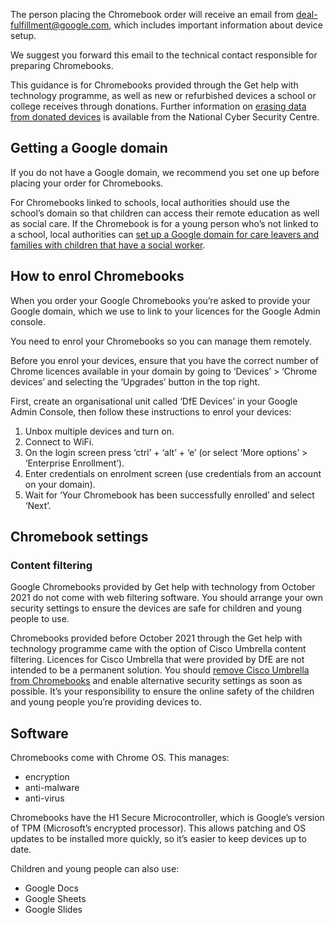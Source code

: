 The person placing the Chromebook order will receive an email from
<span class="app-no-wrap">deal-fulfillment@google.com</span>, which includes important information about device setup. 

We suggest you forward this email to the technical contact responsible for preparing 
Chromebooks.

This guidance is for Chromebooks provided through the Get help with technology 
programme, as well as new or refurbished devices a school or college receives through
donations. Further information on 
[erasing data from donated devices](https://www.ncsc.gov.uk/blog-post/erasing-data-from-donated-devices) 
is available from the 
National Cyber Security Centre.

## Getting a Google domain

If you do not have a Google domain, we recommend you set one up before placing your
order for Chromebooks.

For Chromebooks linked to schools, local authorities should use the school&rsquo;s domain so 
that children can access their remote education as well as social care. If the Chromebook
is for a young person who&rsquo;s not linked to a school, local authorities can 
[set up a Google domain for care leavers and families with children that have a social worker](/devices/google-domain-for-care-leavers-and-children-with-social-worker).

## How to enrol Chromebooks

When you order your Google Chromebooks you&rsquo;re asked to provide your Google domain,
which we use to link to your licences for the Google Admin console.

You need to enrol your Chromebooks so you can manage them remotely.

Before you enrol your devices, ensure that you have the correct number of Chrome 
licences available in your domain by going to <span class="app-no-wrap">&lsquo;Devices&rsquo; > &lsquo;Chrome devices&rsquo;</span> and selecting 
the &lsquo;Upgrades&rsquo; button in the top right. 

First, create an organisational unit called &lsquo;DfE Devices&rsquo; in your Google Admin Console, 
then follow these instructions to enrol your devices:

1. Unbox multiple devices and turn on.
1. Connect to WiFi.
1. On the login screen press &lsquo;ctrl&rsquo; + &lsquo;alt&rsquo; + &lsquo;e&rsquo; (or select &lsquo;More options&rsquo; > &lsquo;Enterprise Enrollment&rsquo;).
1. Enter credentials on enrolment screen (use credentials from an account on your domain).
1. Wait for &lsquo;Your Chromebook has been successfully enrolled&rsquo; and select &lsquo;Next&rsquo;.

## Chromebook settings

### Content filtering

<div class="govuk-inset-text">
  <p>
    Google Chromebooks provided by Get help with technology from October 2021 do not
    come with web filtering software. You should arrange your own security settings to ensure
    the devices are safe for children and young people to use.
  </p>
</div>

Chromebooks provided before October 2021 through the Get help with technology
programme came with the option of Cisco Umbrella content filtering. Licences for Cisco
Umbrella that were provided by DfE are not intended to be a permanent solution. You
should 
[remove Cisco Umbrella from Chromebooks](/devices/remove-dfe-provided-cisco-umbrella-from-chromebooks)
and enable alternative security settings
as soon as possible. It&rsquo;s your responsibility to ensure the online safety of the children and
young people you&rsquo;re providing devices to.

## Software

Chromebooks come with Chrome OS. This manages:

* encryption
* anti-malware
* anti-virus

Chromebooks have the H1 Secure Microcontroller, which is Google&rsquo;s version of TPM 
(Microsoft&rsquo;s encrypted processor). This allows patching and OS updates to be installed 
more quickly, so it&rsquo;s easier to keep devices up to date.

Children and young people can also use:

* Google Docs
* Google Sheets
* Google Slides